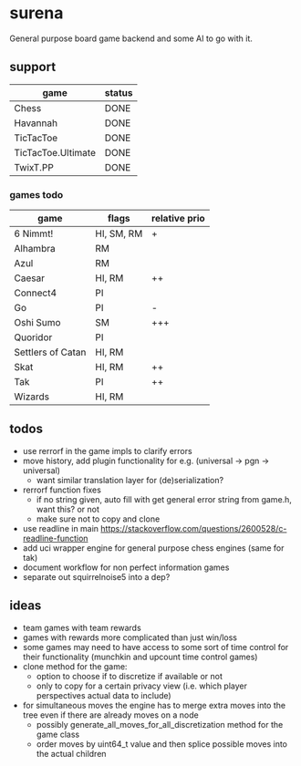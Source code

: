 # surena

General purpose board game backend and some AI to go with it.

## support
|game|status|
|---|---|
|Chess|DONE|
|Havannah|DONE|
|TicTacToe|DONE|
|TicTacToe.Ultimate|DONE|
|TwixT.PP|DONE|

### games todo

|game|flags|relative prio|
|---|---|---|
|6 Nimmt!|HI, SM, RM|+|
|Alhambra|RM||
|Azul|RM||
|Caesar|HI, RM|++|
|Connect4|PI||
|Go|PI|-|
|Oshi Sumo|SM|+++|
|Quoridor|PI||
|Settlers of Catan|HI, RM||
|Skat|HI, RM|++|
|Tak|PI|++|
|Wizards|HI, RM||

## todos
* use rerrorf in the game impls to clarify errors
* move history, add plugin functionality for e.g. (universal -> pgn -> universal)
  * want similar translation layer for (de)serialization?
* rerrorf function fixes
  * if no string given, auto fill with get general error string from game.h, want this? or not
  * make sure not to copy and clone
* use readline in main https://stackoverflow.com/questions/2600528/c-readline-function
* add uci wrapper engine for general purpose chess engines (same for tak)
* document workflow for non perfect information games
* separate out squirrelnoise5 into a dep?

## ideas
* team games with team rewards
* games with rewards more complicated than just win/loss
* some games may need to have access to some sort of time control for their functionality (munchkin and upcount time control games)
* clone method for the game:
  * option to choose if to discretize if available or not
  * only to copy for a certain privacy view (i.e. which player perspectives actual data to include)
* for simultaneous moves the engine has to merge extra moves into the tree even if there are already moves on a node
  * possibly generate_all_moves_for_all_discretization method for the game class
  * order moves by uint64_t value and then splice possible moves into the actual children
